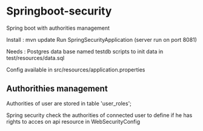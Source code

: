 # Springboot-security
Spring boot with authorities management

Install : 
mvn update
Run SpringSecurityApplication (server run on port 8081)

Needs : 
Postgres data base named testdb
scripts to init data in test/resources/data.sql

Config available in src/resources/application.properties


## Authorithies management

Authorities of user are stored in table 'user_roles';

Spring security check the authorities of connected user to define if he has rights to acces on api resource in WebSecurityConfig
